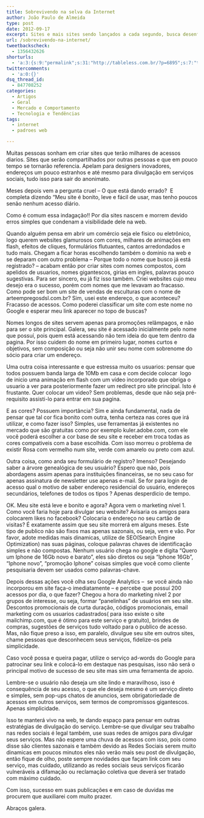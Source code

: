 ```yaml
---
title: Sobrevivendo na selva da Internet
author: João Paulo de Almeida
type: post
date: 2012-09-17
excerpt: Sites e mais sites sendo lançados a cada segundo, busca desenfreada para alcançar o topo das redes de pesquisa. Como controlar quem entra e saí de seu site? Ficar de olho apenas no Analytics ajuda?
url: /sobrevivendo-na-internet/
tweetbackscheck:
  - 1356432626
shorturls:
  - 'a:3:{s:9:"permalink";s:31:"http://tableless.com.br/?p=6895";s:7:"tinyurl";s:26:"http://tinyurl.com/8nrkvqu";s:4:"isgd";s:19:"http://is.gd/Ppdz0r";}'
twittercomments:
  - 'a:0:{}'
dsq_thread_id:
  - 847708252
categories:
  - Artigos
  - Geral
  - Mercado e Comportamento
  - Tecnologia e Tendências
tags:
  - internet
  - padroes web

---
```

Muitas pessoas sonham em criar sites que terão milhares de acessos diarios. Sites que serão compartilhados por outras pessoas e que em pouco tempo se tornarão referencia. Apelam para designers inovadores, endereços um pouco estranhos e até mesmo para divulgação em serviços sociais, tudo isso para sair do anonimato.

Meses depois vem a pergunta cruel – O que está dando errado?  E completa dizendo “Meu site é bonito, leve e fácil de usar, mas tenho poucos senão nenhum acesso diário.

Como é comum essa indagação!! Por dia sites nascem e morrem devido erros simples que condenam a visibilidade dele na web.
  
Quando alguém pensa em abrir um comércio seja ele fisico ou eletrônico, logo querem websites glamurosos com cores, milhares de animações em flash, efeitos de cliques, formulários flutuantes, cantos arredondados e tudo mais. Chegam a ficar horas escolhendo também o dominio na web e se deparam com outro problema – Porque todo o nome que busco já está registrado? – acabam então por criar sites com nomes compostos, com apelidos de usuarios, nomes gigantescos, girias em ingles, palavras pouco sugestivas. Para ser sincero, eu já fiz isso também. Criei websites cujo meu desejo era o sucesso, porém com nomes que me levavam ao fracasso. Como pode ser bom um site de vendas de esculturas com o nome de arteempregosdsl.com.br? Sim, usei este endereço, o que aconteceu? Fracasso de acessos. Como poderei classificar um site com este nome no Google e esperar meu link aparecer no topo de buscas?

Nomes longos de sites servem apenas para promoções relâmpagos, e não para ser o site principal. Galera, seu site é acessado inicialmente pelo nome que possuí, pois quem está acessando não tem ideia do que tem dentro da pagina. Por isso cuidem do nome em primeiro lugar, nomes curtos e objetivos, sem composição ou seja não unir seu nome com sobrenome do sócio para criar um endereço.

Uma outra coisa interessante e que estressa muito os usuarios: pensar que todos possuem banda larga de 10Mb em casa e com decide colocar  logo de inicio uma animação em flash com um vídeo incorporado que obriga o usuario a ver para posteriormente fazer um redirect pro site principal. Isto é frustante. Quer colocar um video? Sem problemas, desde que não seja pré-requisito assisti-lo para entrar em sua pagina.

E as cores? Possuem importância? Sim e ainda fundamental, nada de pensar que tal cor fica bonito com outra, tenha certeza nas cores que irá utilizar, e como fazer isso? Simples, use ferramentas já existentes no mercado que são gratuitas como por exemplo kuler.adobe.com, com ele você poderá escolher a cor base de seu site e receber em troca todas as cores compativeis com a base escolhida. Com isso morreu o problema de existir Rosa com vermelho num site, verde com amarelo ou preto com azul.

Outra coisa, como anda seu formulário de registro? Imenso? Desejando saber a árvore genealógica de seu usuário? Espero que não, pois abordagens assim apenas para instituições financeiras, se no seu caso for apenas assinatura de newsletter use apenas e-mail. Se for para login de acesso qual o motivo de saber endereço residencial do usuário, endereços secundários, telefones de todos os tipos ? Apenas desperdicio de tempo.

OK. Meu site está leve e bonito e agora? Agora vem o marketing nível 1. Como você faria hoje para divulgar seu website? Avisaria os amigos para colocarem likes no facebook? Colocaria o endereço no seu cartão de visitas? É exatamente assim que seu site morrerá em alguns meses. Este tipo de publico não são fixos mas apenas sazonais, ou seja, vem e vão. Por favor, adote medidas mais dinamicas, utilize de SEO(Search Engine Optimization) nas suas páginas, coloque palavras chaves de identificação simples e não compostas. Nenhum usuário chega no google e digita “Quero um Iphone de 16Gb novo e barato”, eles são diretos ou seja “Iphone 16Gb”, “Iphone novo”, “promoção Iphone” coisas simples que você como cliente pesquisaria devem ser usados como palavras-chave.

Depois dessas ações você olha seu Google Analytics &#8211;  se você ainda não incorporou em site faça-o imediatamente &#8211; e percebe que possuí 200 acessos por dia, o que fazer? Chegou a hora do marketing nível 2 por grupos de interesse, ou seja, formar “panelinhas” de usuários em seu site. Descontos promocionais de curta duração, códigos promocionais, email marketing com os usuarios cadastrados( para isso existe o site mailchimp.com, que é ótimo para este serviço e gratuito), brindes de compras, sugestões de serviços tudo voltado para o publico de acesso. Mas, não fique preso a isso, em paralelo, divulgue seu site em outros sites, chame pessoas que desconhecem seus serviços, fidelize-os pela simplicidade.

Caso você possa e queira pagar, utilize o serviço ad-words do Google para patrocinar seu link e colocá-lo em destaque nas pesquisas, isso não será o principal motivo de sucesso de seu site mas sim uma ferramenta de apoio.

Lembre-se o usuário não deseja um site lindo e maravilhoso, isso é consequência de seu acesso, o que ele deseja mesmo é um serviço direto e simples, sem pop-ups chatos de anuncios, sem obrigatoriedade de acessos em outros serviços, sem termos de compromissos gigantescos. Apenas simplicidade.

Isso te manterá vivo na web, te dando espaço para pensar em outras estratégias de divulgação do serviço. Lembre-se que divulgar seu trabalho nas redes sociais é legal também, use suas redes de amigos para divulgar seus serviços. Mas não espere uma chuva de acessos com isso, pois como disse são clientes sazonais e também devido as Redes Sociais serem muito dinamicas em poucos minutos eles não verão mais seu post de divulgação, então fique de olho, poste sempre novidades que façam link com seu serviço, mas cuidado, utilizando as redes sociais seus serviços ficarão vulneráveis a difamação ou reclamação coletiva que deverá ser tratado com máximo cuidado.

Com isso, sucesso em suas publicações e em caso de duvidas me procurem que auxiliarei com muito prazer.

Abraços galera.